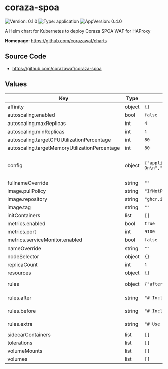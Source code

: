 # coraza-spoa

![Version: 0.1.0](https://img.shields.io/badge/Version-0.1.0-informational?style=flat-square) ![Type: application](https://img.shields.io/badge/Type-application-informational?style=flat-square) ![AppVersion: 0.4.0](https://img.shields.io/badge/AppVersion-0.4.0-informational?style=flat-square)

A Helm chart for Kubernetes to deploy Coraza SPOA WAF for HAProxy

**Homepage:** <https://github.com/corazawaf/charts>

## Source Code

* <https://github.com/corazawaf/coraza-spoa>

## Values

| Key | Type | Default | Description |
|-----|------|---------|-------------|
| affinity | object | `{}` |  |
| autoscaling.enabled | bool | `false` |  |
| autoscaling.maxReplicas | int | `4` |  |
| autoscaling.minReplicas | int | `1` |  |
| autoscaling.targetCPUUtilizationPercentage | int | `80` |  |
| autoscaling.targetMemoryUtilizationPercentage | int | `80` |  |
| config | object | `{"applications":[{"directives":"Include @coraza.conf-recommended\nInclude @crs-setup.conf.example\nInclude /etc/coraza/before.conf\nInclude @owasp_crs/*.conf\nInclude /etc/coraza/after.conf\nSecRuleEngine On\n","log_file":"/dev/stdout","log_format":"json","log_level":"error","name":"default","response_check":false,"transaction_ttl_ms":60000}],"bind":"0.0.0.0:9000","default_application":"default","log_file":"/dev/stdout","log_format":"json","log_level":"info"}` | Coraza SPOA configuration: https://github.com/corazawaf/coraza-spoa/blob/main/example/coraza-spoa.yaml |
| fullnameOverride | string | `""` |  |
| image.pullPolicy | string | `"IfNotPresent"` |  |
| image.repository | string | `"ghcr.io/corazawaf/coraza-spoa"` |  |
| image.tag | string | `""` | SemVer `X.X.X` or git `sha256:digest` |
| initContainers | list | `[]` |  |
| metrics.enabled | bool | `true` |  |
| metrics.port | int | `9100` |  |
| metrics.serviceMonitor.enabled | bool | `false` |  |
| nameOverride | string | `""` |  |
| nodeSelector | object | `{}` |  |
| replicaCount | int | `1` |  |
| resources | object | `{}` |  |
| rules | object | `{"after":"# Include this file after default CRS rules\n","before":"# Include this file before default CRS rules\n","extra":"# Use this file for additional configuration flexibility\n"}` | Custom rules that will be mounted as separate files. |
| rules.after | string | `"# Include this file after default CRS rules\n"` | These rules will be mounted at: `/etc/coraza/after.conf` |
| rules.before | string | `"# Include this file before default CRS rules\n"` | These rules will be mounted at: `/etc/coraza/before.conf` |
| rules.extra | string | `"# Use this file for additional configuration flexibility\n"` | These rules will be mounted at: `/etc/coraza/extra.conf` |
| sidecarContainers | list | `[]` |  |
| tolerations | list | `[]` |  |
| volumeMounts | list | `[]` |  |
| volumes | list | `[]` |  |
